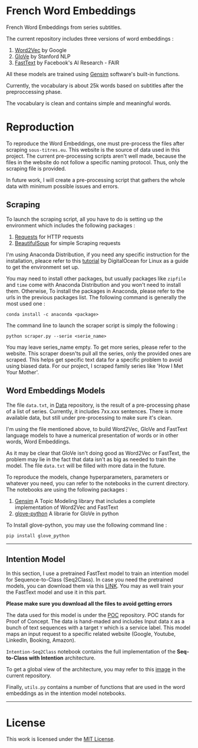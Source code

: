 

# French Word Embeddings
French Word Embeddings from series subtitles.

The current repository includes three versions of word embeddings :

  1. [Word2Vec](https://code.google.com/archive/p/word2vec/) by Google
  2. [GloVe](https://nlp.stanford.edu/projects/glove/) by Stanford NLP
  3. [FastText](https://fasttext.cc/) by Facebook's AI Research - FAIR
 
All these models are trained using [Gensim](https://radimrehurek.com/gensim/) software's built-in functions.

Currently, the vocabulary is about 25k words based on subtitles after the preproccessing phase. 

The vocabulary is clean and contains simple and meaningful words.

# Reproduction 

To reproduce the Word Embeddings, one must pre-process the files after scraping `sous-titres.eu`. This website is the source of data used in this project. The current pre-processing scripts aren't well made, because the files in the website do not follow a specific naming protocol. Thus, only the scraping file is provided. 

In future work, I will create a pre-processing script that gathers the whole data with minimum possible issues and errors.

## Scraping

To launch the scraping script, all you have to do is setting up the environment which includes the following packages :

  1. [Requests](https://anaconda.org/anaconda/requests) for HTTP requests 
  2. [BeautifulSoup](https://anaconda.org/anaconda/beautifulsoup4) for simple Scraping requests

I'm using Anaconda Distribution, if you need any specific instruction for the installation, pleace refer to this [tutorial](https://www.digitalocean.com/community/tutorials/how-to-install-the-anaconda-python-distribution-on-ubuntu-16-04) by DigitalOcean for Linux as a guide to get the environment set up. 

You may need to install other packages, but usually packages like `zipfile` and `time` come with Anaconda Distribution and you won't need to install them. Otherwise, To install the packages in Anaconda, please refer to the urls in the previous packages list. The following command is generally the most used one :

	conda install -c anaconda <package>

The command line to launch the scraper script is simply the following : 


	python scraper.py --serie <serie_name>

You may leave series_name empty. To get more series, please refer to the website. This scraper doesn'ts pull all the series, only the provided ones are scraped. This helps get specific text data for a specific problem to avoid using biased data. For our project, I scraped family series like 'How I Met Your Mother'.

## Word Embeddings Models

The file `data.txt`, in [Data](https://github.com/Ismailhachimi/WordEmbeddings_fr/blob/master/Data) repository, is the result of a pre-processing phase of a list of series. Currently, it includes 7xx.xxx sentences. There is more available data, but still under pre-processing to make sure it's clean.

I'm using the file mentioned above, to build Word2Vec, GloVe and FastText language models to have a numerical presentation of words or in other words, Word Embeddings.

As it may be clear that GloVe isn't doing good as Word2Vec or FastText, the problem may lie in the fact that data isn't as big as needed to train the model. The file `data.txt` will be filled with more data in the future.

To reproduce the models, change hyperparameters, parameters or whatever you need, you can refer to the notebooks in the current directory. The notebooks are using the following packages : 

  1. [Gensim](https://anaconda.org/anaconda/gensim) A Topic Modeling library that includes a complete implementation of Word2Vec and FastText
  2. [glove-python](https://github.com/maciejkula/glove-python) A librarie for GloVe in python

To Install glove-python, you may use the following command line :

	pip install glove_python
___
## Intention Model

In this section, I use a pretrained FastText model to train an intention model for Sequence-to-Class (Seq2Class). In case you need the pretrained models, you can download them via this [LINK](https://www.dropbox.com/sh/7rt459ivnydpl0u/AAAOelXsVJjHjk1ZrNVhX6TTa?dl=0). You may as well train your the FastText model and use it in this part.

**Please make sure you download all the files to avoid getting errors**

The data used for this model is under the [POC](https://github.com/Ismailhachimi/WordEmbeddings_fr/blob/master/POC_data) repository. POC stands for Proof of Concept. The data is hand-maded and includes Input data `X` as a bunch of text sequences with a target `Y` which is a service label. This model maps an input request to a specific related website (Google, Youtube, LinkedIn, Booking, Amazon).

`Intention-Seq2Class` notebook contains the full implementation of the **Seq-to-Class with Intention** architecture.

To get a global view of the architecture, you may refer to this [image](https://github.com/Ismailhachimi/WordEmbeddings_fr/blob/master/images/seq2class_architecture.png) in the current repository.

Finally, `utils.py` contains a number of functions that are used in the word embeddings as in the intention model notebooks.
___
# License
This work is licensed under the [MIT License](LICENSE).
